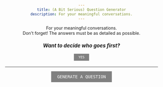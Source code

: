 ```yaml
---
title: (A Bit Serious) Question Generator
description: For your meaningful conversations.
---
```


<style>
    time {
        display: none;
    }
    .title {
        text-align: center;
    }
</style>    

For your meaningful conversations.  
Don't forget! The answers must be as detailed as possible.

<div class="decision-section">
    <h3><em>Want to decide who goes first?</em></h3>
    <button class="small-button" onclick="showDecision()">YES</button>
    <div id="decisionContainer" class="decision-container"></div>
</div>

---

<button onclick="showNextQuestion()">GENERATE A QUESTION</button>
<div id="questionContainer" class="question-container"></div>

<script>
    let questions = [
        "What is your favorite meal?",
        "If you received a million dollars today, what would you do with it?",
        "What is the nicest gift you have ever received?",
        "What is your happiest memory of this year?",
        "Who do you think is the nicest person in the world?",
        "When was the last time you cried?",
        "How would you spend your last day alive if you were still healthy?",
        "What is your best memory as a kid?",
        "How do you cope with sadness?",
        "What is your favorite place in your neighborhood?",
        "What makes you happy right now?",
        "What’s a hobby you’ve always wanted to pick up but never did?",
        "What’s a risk you took that you’re glad you did?",
        "If you could go back in time and change one thing, what would it be?",
        "What’s the kindest thing someone has ever done for you?",
        "What is your most memorable failure?",
        "What do you think is the meaning of life?"
    ];
    let decisions = [
        "The oldest goes first.",
        "The youngest goes first.",
        "The one who went to the bathroom most recently goes first.",
        "The one with the longest hair goes first.",
        "The one with the shortest hair goes first.",
        "The one with the biggest feet goes first."
    ];
    let shuffledQuestions = [];
    let currentQuestionIndex = 0;

    function shuffle(array) {
        for (let i = array.length - 1; i > 0; i--) {
            const j = Math.floor(Math.random() * (i + 1));
            [array[i], array[j]] = [array[j], array[i]];
        }
        return array;
    }

    function prepareQuestions() {
        if (shuffledQuestions.length === 0) {
            shuffledQuestions = shuffle([...questions]);
            currentQuestionIndex = 0;
        }
    }

    function showNextQuestion() {
        prepareQuestions();

        if (currentQuestionIndex < shuffledQuestions.length) {
            const questionContainer = document.getElementById("questionContainer");
            questionContainer.innerHTML = "";
            const questionElement = document.createElement("div");
            questionElement.className = "question";
            questionElement.textContent = shuffledQuestions[currentQuestionIndex];
            questionContainer.appendChild(questionElement);

            // Apply animation class
            questionElement.classList.add("animated");
            
            // Remove animation class after animation ends to allow re-triggering
            questionElement.addEventListener('animationend', () => {
                questionElement.classList.remove('animated');
            });

            currentQuestionIndex++;
        } else {
            alert("All questions have been shown. Restarting the list.");
            shuffledQuestions = shuffle([...questions]);
            currentQuestionIndex = 0;
            showNextQuestion();
        }
    }

    function showDecision() {
        const decisionContainer = document.getElementById("decisionContainer");
        const decision = decisions[Math.floor(Math.random() * decisions.length)];
        decisionContainer.textContent = decision;

        // Apply animation class
        decisionContainer.classList.add("animated");

        // Remove animation class after animation ends to allow re-triggering
        decisionContainer.addEventListener('animationend', () => {
            decisionContainer.classList.remove('animated');
        });
    }
</script>

<style>
    body {
        padding: 20px;
        text-align: center;
    }
    .decision-section {
        margin-bottom: 20px;
    }
    .decision-section h3 {
        font-size: 1.2em;
    }
    .decision-container {
        margin-top: 10px;
        font-size: 1em;
        font-weight: bold;
        opacity: 0;
        transform: scale(0.5);
        animation: genieEffect 0.5s forwards;
    }
    .question-container {
        margin-top: 20px;
    }
    .question {
        font-size: 1.5em;
        font-weight: bold;
        opacity: 0;
        transform: scale(0.5);
        animation: genieEffect 0.5s forwards;
    }
    @keyframes genieEffect {
        0% {
            opacity: 0;
            transform: scale(0.5);
        }
        100% {
            opacity: 1;
            transform: scale(1);
        }
    }
    button {
        font-family: 'CLover', monospace;
        font-size: 1em;
        padding: 10px 20px;
        cursor: pointer;
        border: none;
        background-color: gray;
        color: white;
        transition: background-color 0.3s;
    }

    .small-button {
        font-size: 0.8em;
        padding: 5px 15px;
    }

    button:hover {
        background-color: #E91E63;
    }
</style>
